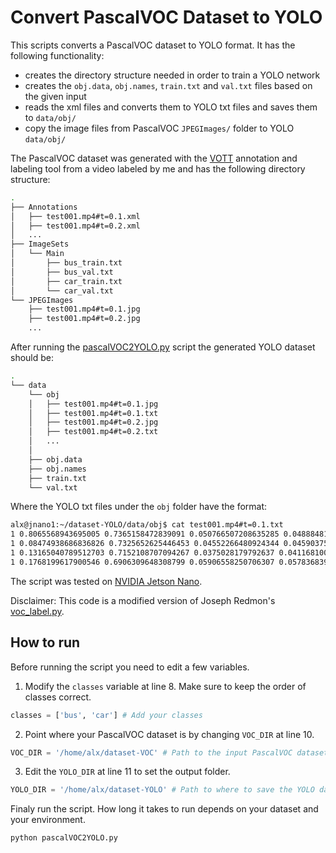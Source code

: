 # Convert PascalVOC Dataset to YOLO

This scripts converts a PascalVOC dataset to YOLO format.
It has the following functionality:
* creates the directory structure needed in order to train a YOLO network
* creates the `obj.data`, `obj.names`, `train.txt` and `val.txt` files based on the given input 
* reads the xml files and converts them to YOLO txt files and saves them to `data/obj/`
* copy the image files from PascalVOC `JPEGImages/` folder to YOLO `data/obj/`

The PascalVOC dataset was generated with the [VOTT](https://github.com/microsoft/VoTT) annotation and labeling tool from a video labeled by me and has the following directory structure:
```bash
.
├── Annotations
│   ├── test001.mp4#t=0.1.xml
│   ├── test001.mp4#t=0.2.xml
│   ...
├── ImageSets
│   └── Main
│       ├── bus_train.txt
│       ├── bus_val.txt
│       ├── car_train.txt
│       └── car_val.txt
└── JPEGImages
    ├── test001.mp4#t=0.1.jpg
    ├── test001.mp4#t=0.2.jpg
    ...
```

After running the [pascalVOC2YOLO.py](https://github.com/alxandru/pascalVOC2YOLO/blob/main/src/pascalVOC2YOLO.py) script the generated YOLO dataset should be:

```bash
.
└── data
    └── obj
    │   ├── test001.mp4#t=0.1.jpg
    │   ├── test001.mp4#t=0.1.txt
    │   ├── test001.mp4#t=0.2.jpg
    │   ├── test001.mp4#t=0.2.txt
    │   ...
    │
    ├── obj.data
    ├── obj.names
    ├── train.txt
    └── val.txt
```

Where the YOLO txt files under the `obj` folder have the format:
```bash
alx@jnano1:~/dataset-YOLO/data/obj$ cat test001.mp4#t=0.1.txt
1 0.8065568943695005 0.7365158472839091 0.050766507208635285 0.04888481655003832
1 0.08474938686836826 0.7325652625446453 0.04552266480924344 0.04590375467312116
1 0.13165040789512703 0.7152108707094267 0.0375028179792637 0.04116810055598158
1 0.1768199617900546 0.6906309648308799 0.05906558250706307 0.057836839172737686
```

The script was tested on [NVIDIA Jetson Nano](https://developer.nvidia.com/embedded/jetson-nano-developer-kit).

Disclaimer: This code is a modified version of Joseph Redmon's [voc_label.py](https://github.com/pjreddie/darknet/blob/master/scripts/voc_label.py).

## How to run

Before running the script you need to edit a few variables.

1. Modify the `classes` variable at line 8. Make sure to keep the order of classes correct.
```python
classes = ['bus', 'car'] # Add your classes
```

2. Point where your PascalVOC dataset is by changing `VOC_DIR` at line 10.

```python
VOC_DIR = '/home/alx/dataset-VOC' # Path to the input PascalVOC dataset 
```
3. Edit the `YOLO_DIR` at line 11 to set the output folder.

```python
YOLO_DIR = '/home/alx/dataset-YOLO' # Path to where to save the YOLO dataset
```

Finaly run the script. How long it takes to run depends on your dataset and your environment.

```python
python pascalVOC2YOLO.py
```
